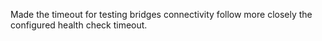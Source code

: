 Made the timeout for testing bridges connectivity follow more closely the configured health check timeout.
